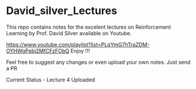 # David_silver_Lectures

This repo contains notes for the excelent lectures on Reinforcement Learning by  Prof. David Silver available on Youtube. 

https://www.youtube.com/playlist?list=PLqYmG7hTraZDM-OYHWgPebj2MfCFzFObQ
Enjoy !!!

Feel free to suggest any changes or even upload your own notes. Just send a PR

Current Status - Lecture 4 Uploaded 



